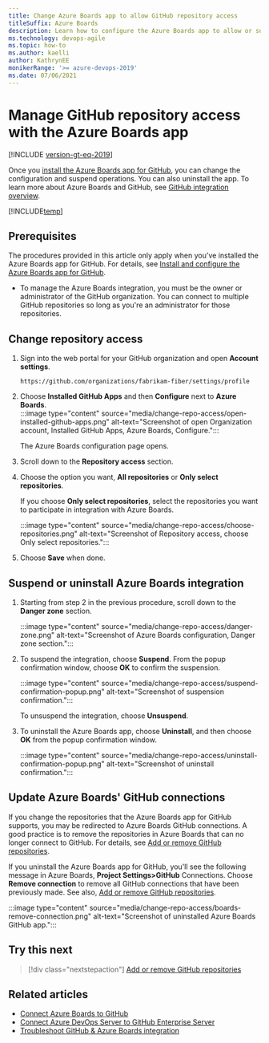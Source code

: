 ```yaml
---
title: Change Azure Boards app to allow GitHub repository access 
titleSuffix: Azure Boards
description: Learn how to configure the Azure Boards app to allow or suspend GitHub repository access.
ms.technology: devops-agile
ms.topic: how-to
ms.author: kaelli
author: KathrynEE
monikerRange: '>= azure-devops-2019'
ms.date: 07/06/2021
---
```


# Manage GitHub repository access with the Azure Boards app  

[!INCLUDE [version-gt-eq-2019](../../includes/version-gt-eq-2019.md)] 

Once you [install the Azure Boards app for GitHub](install-github-app.md), you can change the configuration and suspend operations. You can also uninstall the app. To learn more about Azure Boards and GitHub, see [GitHub integration overview](index.md). 

[!INCLUDE[temp](../includes/github-platform-support.md)]


## Prerequisites  

The procedures provided in this article only apply when you've installed the Azure Boards app for GitHub. For details, see [Install and configure the Azure Boards app for GitHub](install-github-app.md).

* To manage the Azure Boards integration, you must be the owner or administrator of the GitHub organization. You can connect to multiple GitHub repositories so long as you're an administrator for those repositories.  


## Change repository access

1. Sign into the web portal for your GitHub organization and open **Account settings**. 

	`https://github.com/organizations/fabrikam-fiber/settings/profile` 

1. Choose **Installed GitHub Apps** and then **Configure** next to **Azure Boards**.    
	:::image type="content" source="media/change-repo-access/open-installed-github-apps.png" alt-text="Screenshot of open Organization account, Installed GitHub Apps, Azure Boards, Configure.":::

	The Azure Boards configuration page opens. 

1. Scroll down to the **Repository access** section. 

1. Choose the option you want, **All repositories** or **Only select repositories**. 

	If you choose **Only select repositories**, select the repositories you want to participate in integration with Azure Boards. 

	:::image type="content" source="media/change-repo-access/choose-repositories.png" alt-text="Screenshot of Repository access, choose Only select repositories.":::

1. Choose **Save** when done. 
 
## Suspend or uninstall Azure Boards integration 

1. Starting from step 2 in the previous procedure, scroll down to the **Danger zone** section.

	:::image type="content" source="media/change-repo-access/danger-zone.png" alt-text="Screenshot of Azure Boards configuration, Danger zone section.":::

1. To suspend the integration, choose **Suspend**. From the popup confirmation window, choose **OK** to confirm the suspension.

	:::image type="content" source="media/change-repo-access/suspend-confirmation-popup.png" alt-text="Screenshot of suspension confirmation.":::
 
	To unsuspend the integration, choose **Unsuspend**.  
 
1. To uninstall the Azure Boards app, choose **Uninstall**, and then choose **OK** from the popup confirmation window.  

	:::image type="content" source="media/change-repo-access/uninstall-confirmation-popup.png" alt-text="Screenshot of uninstall confirmation.":::

## Update Azure Boards' GitHub connections
 
If you change the repositories that the Azure Boards app for GitHub supports, you may be redirected to Azure Boards GitHub connections. A good practice is to remove the repositories in Azure Boards that can no longer connect to GitHub. For details, see [Add or remove GitHub repositories](add-remove-repositories.md).

If you uninstall the Azure Boards app for GitHub, you'll see the following message in Azure Boards, **Project Settings>GitHub** Connections. Choose **Remove connection** to remove all GitHub connections that have been previously made. See also, [Add or remove GitHub repositories](add-remove-repositories.md). 

:::image type="content" source="media/change-repo-access/boards-remove-connection.png" alt-text="Screenshot of uninstalled Azure Boards GitHub app.":::


## Try this next

> [!div class="nextstepaction"]
> [Add or remove GitHub repositories](add-remove-repositories.md) 


## Related articles
 
- [Connect Azure Boards to GitHub](./connect-to-github.md?preserve-view=true&view=azure-devops)
- [Connect Azure DevOps Server to GitHub Enterprise Server](./connect-on-premises-to-github.md?preserve-view=true&view=azure-devops-2020)
- [Troubleshoot GitHub & Azure Boards integration](troubleshoot-github-connection.md)
